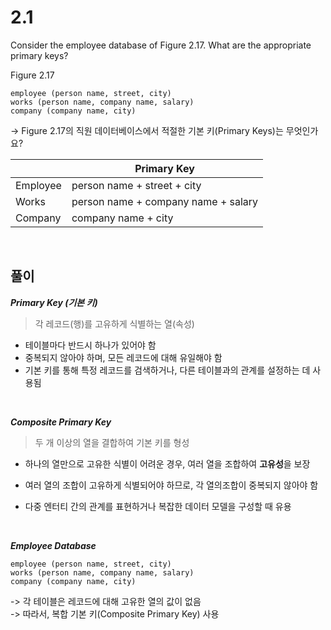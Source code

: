 # 2.1
Consider the employee database of Figure 2.17. What are the appropriate primary keys?

Figure 2.17
```
employee (person name, street, city)
works (person name, company name, salary)
company (company name, city)
```

-> Figure 2.17의 직원 데이터베이스에서 적절한 기본 키(Primary Keys)는 무엇인가요?

|  | Primary Key |
| --- | --- |
| Employee | person name + street + city |
| Works | person name + company name + salary |
| Company | company name  + city |


<br>

## 풀이

***Primary Key (기본 키)***
> 각 레코드(행)를 고유하게 식별하는 열(속성)

- 테이블마다 반드시 하나가 있어야 함
- 중복되지 않아야 하며, 모든 레코드에 대해 유일해야 함
- 기본 키를 통해 특정 레코드를 검색하거나, 다른 테이블과의 관계를 설정하는 데 사용됨

<br>
  
***Composite Primary Key***
> 두 개 이상의 열을 결합하여 기본 키를 형성

- 하나의 열만으로 고유한 식별이 어려운 경우, 여러 열을 조합하여 **고유성**을 보장
- 여러 열의 조합이 고유하게 식별되어야 하므로, 각 열의조합이 중복되지 않아야 함
- 다중 엔터티 간의 관계를 표현하거나 복잡한 데이터 모델을 구성할 때 유용
  
  <br>

***Employee Database***
```
employee (person name, street, city)
works (person name, company name, salary)
company (company name, city)
```
-> 각 테이블은 레코드에 대해 고유한 열의 값이 없음 <br>
-> 따라서, 복합 기본 키(Composite Primary Key) 사용

